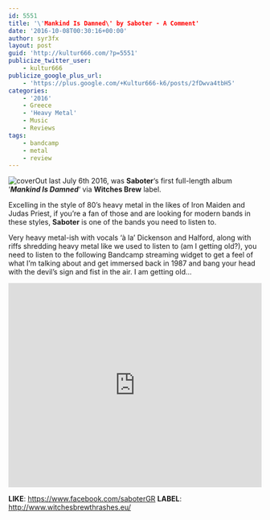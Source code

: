 ```yaml
---
id: 5551
title: '\'Mankind Is Damned\' by Saboter - A Comment'
date: '2016-10-08T00:30:16+00:00'
author: syr3fx
layout: post
guid: 'http://kultur666.com/?p=5551'
publicize_twitter_user:
    - kultur666
publicize_google_plus_url:
    - 'https://plus.google.com/+Kultur666-k6/posts/2fDwva4tbH5'
categories:
    - '2016'
    - Greece
    - 'Heavy Metal'
    - Music
    - Reviews
tags:
    - bandcamp
    - metal
    - review
---
```


![cover](http://localhost:8080/wp-content/uploads/2016/10/cover1.jpg)Out last July 6th 2016, was **Saboter**‘s first full-length album ‘***Mankind Is Damned***‘ via **Witches Brew** label.

Excelling in the style of 80’s heavy metal in the likes of Iron Maiden and Judas Priest, if you’re a fan of those and are looking for modern bands in these styles, **Saboter** is one of the bands you need to listen to.

Very heavy metal-ish with vocals ‘à la’ Dickenson and Halford, along with riffs shredding heavy metal like we used to listen to (am I getting old?), you need to listen to the following Bandcamp streaming widget to get a feel of what I’m talking about and get immersed back in 1987 and bang your head with the devil’s sign and fist in the air. I am getting old…

<iframe style="border: 0; width: 100%; height: 406px;" src="https://bandcamp.com/EmbeddedPlayer/album=1518418768/size=large/bgcol=333333/linkcol=e99708/tracklist=false/transparent=true/" seamless></iframe>

**LIKE**: <https://www.facebook.com/saboterGR>
**LABEL**: <http://www.witchesbrewthrashes.eu/>